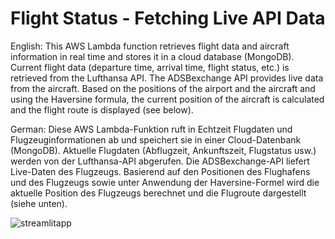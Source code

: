 # Flight Status - Fetching Live API Data

English:
This AWS Lambda function retrieves flight data and aircraft information in real time and stores it in a cloud database (MongoDB). Current flight data (departure time, arrival time, flight status, etc.) is retrieved from the Lufthansa API. The ADSBexchange API provides live data from the aircraft. Based on the positions of the airport and the aircraft and using the Haversine formula, the current position of the aircraft is calculated and the flight route is displayed (see below).

German: 
Diese AWS Lambda-Funktion ruft in Echtzeit Flugdaten und Flugzeuginformationen ab und speichert sie in einer Cloud-Datenbank (MongoDB). Aktuelle Flugdaten (Abflugzeit, Ankunftszeit, Flugstatus usw.) werden von der Lufthansa-API abgerufen. Die ADSBexchange-API liefert Live-Daten des Flugzeugs. Basierend auf den Positionen des Flughafens und des Flugzeugs sowie unter Anwendung der Haversine-Formel wird die aktuelle Position des Flugzeugs berechnet und die Flugroute dargestellt (siehe unten).

![streamlitapp](https://github.com/Roman116f/flights_predict/assets/161879590/bd001134-a0b4-4a2e-9cc9-928419adb892)
